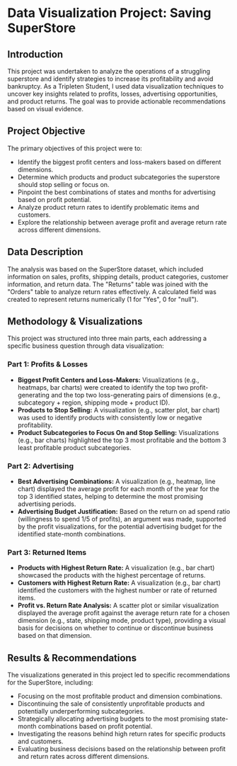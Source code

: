 # Data Visualization Project: Saving SuperStore

## Introduction

This project was undertaken to analyze the operations of a struggling superstore and identify strategies to increase its profitability and avoid bankruptcy. As a Tripleten Student, I used data visualization techniques to uncover key insights related to profits, losses, advertising opportunities, and product returns. The goal was to provide actionable recommendations based on visual evidence.

## Project Objective

The primary objectives of this project were to:

* Identify the biggest profit centers and loss-makers based on different dimensions.
* Determine which products and product subcategories the superstore should stop selling or focus on.
* Pinpoint the best combinations of states and months for advertising based on profit potential.
* Analyze product return rates to identify problematic items and customers.
* Explore the relationship between average profit and average return rate across different dimensions.

## Data Description

The analysis was based on the SuperStore dataset, which included information on sales, profits, shipping details, product categories, customer information, and return data. The "Returns" table was joined with the "Orders" table to analyze return rates effectively. A calculated field was created to represent returns numerically (1 for "Yes", 0 for "null").

## Methodology & Visualizations

This project was structured into three main parts, each addressing a specific business question through data visualization:

### Part 1: Profits & Losses

* **Biggest Profit Centers and Loss-Makers:** Visualizations (e.g., heatmaps, bar charts) were created to identify the top two profit-generating and the top two loss-generating pairs of dimensions (e.g., subcategory + region, shipping mode + product ID). 
* **Products to Stop Selling:** A visualization (e.g., scatter plot, bar chart) was used to identify products with consistently low or negative profitability. 
* **Product Subcategories to Focus On and Stop Selling:** Visualizations (e.g., bar charts) highlighted the top 3 most profitable and the bottom 3 least profitable product subcategories. 

### Part 2: Advertising

* **Best Advertising Combinations:** A visualization (e.g., heatmap, line chart) displayed the average profit for each month of the year for the top 3 identified states, helping to determine the most promising advertising periods. 
* **Advertising Budget Justification:** Based on the return on ad spend ratio (willingness to spend 1/5 of profits), an argument was made, supported by the profit visualizations, for the potential advertising budget for the identified state-month combinations.

### Part 3: Returned Items

* **Products with Highest Return Rate:** A visualization (e.g., bar chart) showcased the products with the highest percentage of returns. 
* **Customers with Highest Return Rate:** A visualization (e.g., bar chart) identified the customers with the highest number or rate of returned items. 
* **Profit vs. Return Rate Analysis:** A scatter plot or similar visualization displayed the average profit against the average return rate for a chosen dimension (e.g., state, shipping mode, product type), providing a visual basis for decisions on whether to continue or discontinue business based on that dimension. 

## Results & Recommendations

The visualizations generated in this project led to specific recommendations for the SuperStore, including:

* Focusing on the most profitable product and dimension combinations.
* Discontinuing the sale of consistently unprofitable products and potentially underperforming subcategories.
* Strategically allocating advertising budgets to the most promising state-month combinations based on profit potential.
* Investigating the reasons behind high return rates for specific products and customers.
* Evaluating business decisions based on the relationship between profit and return rates across different dimensions.




